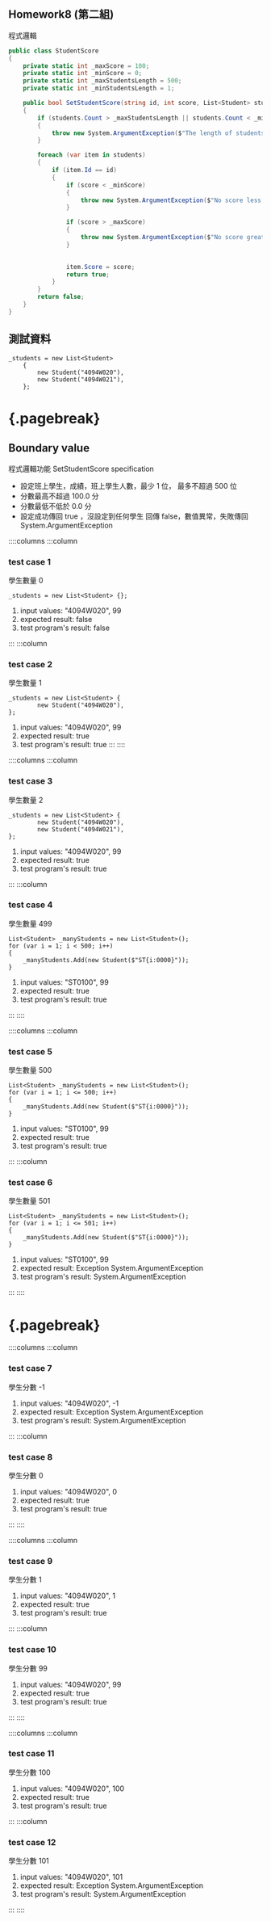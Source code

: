 <link href="https://fonts.googleapis.com/css2?family=Fira+Code&display=swap" rel="stylesheet">
<link href="../static/main.css" rel="stylesheet" />

## Homework8 (第二組)

程式邏輯
```{.cs .numberLines}
public class StudentScore
{
    private static int _maxScore = 100;
    private static int _minScore = 0;
    private static int _maxStudentsLength = 500;
    private static int _minStudentsLength = 1;

    public bool SetStudentScore(string id, int score, List<Student> students)
    {
        if (students.Count > _maxStudentsLength || students.Count < _minStudentsLength)
        {
            throw new System.ArgumentException($"The length of students limit from {_minStudentsLength} to {_maxStudentsLength}");
        }

        foreach (var item in students)
        {
            if (item.Id == id)
            {
                if (score < _minScore)
                {
                    throw new System.ArgumentException($"No score less than {_minScore}");
                }

                if (score > _maxScore)
                {
                    throw new System.ArgumentException($"No score greater than {_maxScore}");
                }

                
                item.Score = score;
                return true;
            }
        }
        return false;
    }
}
```


## 測試資料

```{.cs}
_students = new List<Student>
    {
        new Student("4094W020"),
        new Student("4094W021"),
    };
```

# {.pagebreak}

## Boundary value


程式邏輯功能 SetStudentScore  specification

* 設定班上學生，成績，班上學生人數，最少 1 位， 最多不超過 500 位
* 分數最高不超過 100.0 分
* 分數最低不低於 0.0 分 
* 設定成功傳回 true ，沒設定到任何學生 回傳 false，數值異常，失敗傳回 System.ArgumentException

::::columns
:::column
### test case 1

學生數量 0
```{.cs}
_students = new List<Student> {};
```
1. input values: "4094W020", 99
2. expected result: false
3. test program's result: false

:::
:::column

### test case 2

學生數量 1

```{.cs}
_students = new List<Student> {
        new Student("4094W020"),
};
```

1. input values: "4094W020", 99
2. expected result: true
3. test program's result: true
:::
::::


::::columns
:::column

### test case 3

學生數量 2

```{.cs}
_students = new List<Student> {
        new Student("4094W020"),
        new Student("4094W021"),
};
```

1. input values: "4094W020", 99
2. expected result: true
3. test program's result: true

:::
:::column

### test case 4
學生數量 499

```{.cs}
List<Student> _manyStudents = new List<Student>();
for (var i = 1; i < 500; i++)
{
    _manyStudents.Add(new Student($"ST{i:0000}"));
}
```

1. input values: "ST0100", 99
2. expected result: true
3. test program's result: true

:::
::::

::::columns
:::column
### test case 5 

學生數量 500

```{.cs}
List<Student> _manyStudents = new List<Student>();
for (var i = 1; i <= 500; i++)
{
    _manyStudents.Add(new Student($"ST{i:0000}"));
}
```

1. input values: "ST0100", 99
2. expected result: true
3. test program's result: true

:::
:::column

### test case 6 

學生數量 501

```{.cs}
List<Student> _manyStudents = new List<Student>();
for (var i = 1; i <= 501; i++)
{
    _manyStudents.Add(new Student($"ST{i:0000}"));
}
```

1. input values: "ST0100", 99
2. expected result: Exception System.ArgumentException
3. test program's result: System.ArgumentException

:::
::::

# {.pagebreak}

::::columns
:::column

### test case 7

學生分數 -1

1. input values: "4094W020", -1
2. expected result: Exception System.ArgumentException
3. test program's result: System.ArgumentException

:::
:::column

### test case 8 

學生分數 0

1. input values: "4094W020", 0
2. expected result: true
3. test program's result: true

:::
::::

::::columns
:::column

### test case 9

學生分數 1

1. input values: "4094W020", 1
2. expected result: true
3. test program's result: true

:::
:::column

### test case 10

學生分數 99

1. input values: "4094W020", 99
2. expected result: true
3. test program's result: true

:::
::::

::::columns
:::column

### test case 11

學生分數 100

1. input values: "4094W020", 100
2. expected result: true
3. test program's result: true

:::
:::column

### test case 12 

學生分數 101

1. input values: "4094W020", 101
2. expected result: Exception System.ArgumentException
3. test program's result: System.ArgumentException

:::
::::
